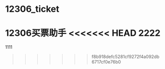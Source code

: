 ﻿12306_ticket
============

12306买票助手
<<<<<<< HEAD
2222
=======
1111
>>>>>>> f8b918defc5281cf9272f4a092db6717cf0e76b0
